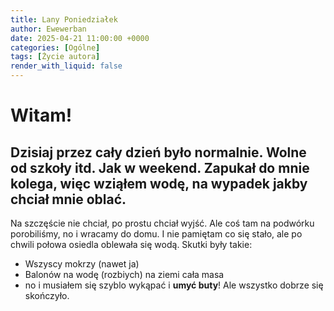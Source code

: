 ```yaml
---
title: Lany Poniedziałek
author: Ewewerban
date: 2025-04-21 11:00:00 +0000
categories: [Ogólne]
tags: [Życie autora]
render_with_liquid: false
---
```

# Witam!
## Dzisiaj przez cały dzień było normalnie. Wolne od szkoły itd. Jak w weekend. Zapukał do mnie kolega, więc wziąłem wodę, na wypadek jakby chciał mnie oblać. 
Na szczęście nie chciał, po prostu chciał wyjść. Ale coś tam na podwórku porobiliśmy, no i wracamy do domu. I nie pamiętam co się stało, ale po chwili połowa osiedla 
oblewała się wodą. Skutki były takie:
* Wszyscy mokrzy (nawet ja)
* Balonów na wodę (rozbiych) na ziemi cała masa
* no i musiałem się szyblo wykąpać i **umyć buty**!
Ale wszystko dobrze się skończyło.
